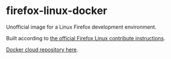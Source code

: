 # firefox-linux-docker
Unofficial image for a Linux Firefox development environment.

Built according to [the official Firefox Linux contribute instructions](https://developer.mozilla.org/en-US/docs/Mozilla/Developer_guide/Build_Instructions/Simple_Firefox_build/Linux_and_MacOS_build_preparation).

[Docker cloud repository here](https://cloud.docker.com/swarm/benjspriggs/repository/docker/benjspriggs/firefox-linux-docker/general).
